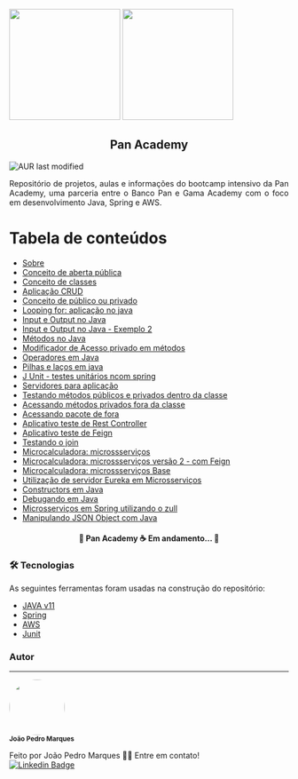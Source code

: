 <p float="left">
  <img src="https://bancopan.corporate.gama.academy/wp-content/uploads/sites/10/2021/08/logo-Positivo.png" width="200px"/>
  <img src="https://bancopan.corporate.gama.academy/wp-content/uploads/sites/10/2021/08/gama-academy-logo-horizontal-verde-preto.png" width="200"/> 
  <h2 align="center"> Pan Academy</h2>
  <img align="center" alt="AUR last modified" src="https://img.shields.io/github/last-commit/joaopedro-marques/pan-academy">
  
</p>

<p id="Sobre" align="Justify">Repositório de projetos, aulas e informações do bootcamp intensivo da Pan Academy, uma parceria entre o Banco Pan e Gama Academy com o foco em desenvolvimento Java, Spring e AWS. </p>

Tabela de conteúdos
=================
<!--ts-->
   * [Sobre](#Sobre)
   * [Conceito de aberta pública](https://github.com/joaopedro-marques/pan-academy/tree/main/AcessoPublic)
   * [Conceito de classes](https://github.com/joaopedro-marques/pan-academy/tree/main/AppClasses)
   * [Aplicação CRUD](https://github.com/joaopedro-marques/pan-academy/tree/main/AppCrud)
   * [Conceito de público ou privado](https://github.com/joaopedro-marques/pan-academy/tree/main/AulaPrivadoPublico)
   * [Looping for: aplicação no java](https://github.com/joaopedro-marques/pan-academy/tree/main/For)
   * [Input e Output no Java](https://github.com/joaopedro-marques/pan-academy/tree/main/InputOutput)
   * [Input e Output no Java - Exemplo 2](https://github.com/joaopedro-marques/pan-academy/tree/main/InputOutput)
   * [Métodos no Java](https://github.com/joaopedro-marques/pan-academy/tree/main/Metodos)
   * [Modificador de Acesso privado em métodos](https://github.com/joaopedro-marques/pan-academy/tree/main/ModificadorAcessoPrivate)
   * [Operadores em Java](https://github.com/joaopedro-marques/pan-academy/tree/main/Operadores)
   * [Pilhas e laços em java](https://github.com/joaopedro-marques/pan-academy/tree/main/PilhasLacos)
   * [J Unit - testes unitários ncom spring](https://github.com/joaopedro-marques/pan-academy/tree/main/ProjectJunit)
   * [Servidores para aplicação](https://github.com/joaopedro-marques/pan-academy/tree/main/Servers)
   * [Testando métodos públicos e privados dentro da classe](https://github.com/joaopedro-marques/pan-academy/tree/main/TestantoNaMesmaClasse)
   * [Acessando métodos privados fora da classe](https://github.com/joaopedro-marques/pan-academy/tree/main/VendoClassePrivateDeFora)
   * [Acessando pacote de fora](https://github.com/joaopedro-marques/pan-academy/tree/main/VendoPacoteExterno)
   * [Aplicativo teste de Rest Controller](https://github.com/joaopedro-marques/pan-academy/tree/main/app1)
   * [Aplicativo teste de Feign](https://github.com/joaopedro-marques/pan-academy/tree/main/app2)
   * [Testando o join](https://github.com/joaopedro-marques/pan-academy/tree/main/join)
   * [Microcalculadora: microssserviços](https://github.com/joaopedro-marques/pan-academy/tree/main/micro_calculador)
   * [Microcalculadora: microssserviços versão 2 - com Feign](https://github.com/joaopedro-marques/pan-academy/tree/main/micro_calculadora)
   * [Microcalculadora: microssserviços Base](https://github.com/joaopedro-marques/pan-academy/tree/main/micro_tabela)
   * [Utilização de servidor Eureka em Microsserviços](https://github.com/joaopedro-marques/pan-academy/tree/main/servidor-.eureka)
   * [Constructors em Java](https://github.com/joaopedro-marques/pan-academy/tree/main/z-contructores)
   * [Debugando em Java](https://github.com/joaopedro-marques/pan-academy/tree/main/micro_tabela)
   * [Microsserviços em Spring utilizando o zull](https://github.com/joaopedro-marques/pan-academy/tree/main/AppUsandoZull)
   * [Manipulando JSON Object com Java](https://github.com/joaopedro-marques/pan-academy/tree/main/json)
<!--te-->

<h4 align="center"> 
🔨  Pan Academy ☕ Em andamento... 🔨
</h4>

### 🛠 Tecnologias

As seguintes ferramentas foram usadas na construção do repositório:

- [JAVA v11](https://docs.oracle.com/en/java/javase/11/)
- [Spring](https://spring.io/)
- [AWS](https://docs.aws.amazon.com/)
- [Junit](https://junit.org/junit5/)


### Autor
---

 <img style="border-radius: 50%;" src="https://avatars.githubusercontent.com/u/64924032?s=400&u=32a74f0cb09f0972475d6ab43c656aa5fec0b22b&v=4" width="100px;" alt=""/>
 <br />
 <sub><b>João Pedro Marques</b></sub></a>


Feito por João Pedro Marques 👋🏽 Entre em contato!
<br>
[![Linkedin Badge](https://img.shields.io/badge/-João-blue?style=flat-square&logo=Linkedin&logoColor=white&link=https://www.linkedin.com/in/joao-pedro-marques-mourao/)](https://www.linkedin.com/in/joao-pedro-marques-mourao/)
